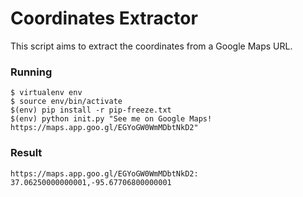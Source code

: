 # Coordinates Extractor
This script aims to extract the coordinates from a Google Maps URL.

### Running
```
$ virtualenv env
$ source env/bin/activate
$(env) pip install -r pip-freeze.txt
$(env) python init.py "See me on Google Maps! https://maps.app.goo.gl/EGYoGW0WmMDbtNkD2"
```

### Result
```
https://maps.app.goo.gl/EGYoGW0WmMDbtNkD2: 37.06250000000001,-95.67706800000001
```
